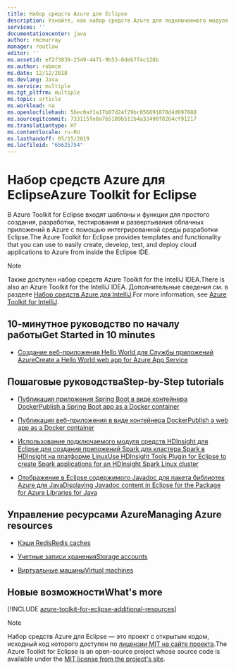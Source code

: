 ```yaml
---
title: Набор средств Azure для Eclipse
description: Узнайте, как набор средств Azure для подключаемого модуля Eclipse может помочь в создании и развертывании облачных приложений в Azure.
services: ''
documentationcenter: java
author: rmcmurray
manager: routlaw
editor: ''
ms.assetid: ef2f3839-2549-4471-9b53-0deb7f4c128b
ms.author: robmcm
ms.date: 12/12/2018
ms.devlang: Java
ms.service: multiple
ms.tgt_pltfrm: multiple
ms.topic: article
ms.workload: na
ms.openlocfilehash: 5bec0af1a17b87d24f29bc856691870d4d697888
ms.sourcegitcommit: 733115fe0a7b5109b511b4a32490f8264cf91217
ms.translationtype: HT
ms.contentlocale: ru-RU
ms.lasthandoff: 05/15/2019
ms.locfileid: "65625754"
---
```

# <a name="azure-toolkit-for-eclipse"></a><span data-ttu-id="65549-103">Набор средств Azure для Eclipse</span><span class="sxs-lookup"><span data-stu-id="65549-103">Azure Toolkit for Eclipse</span></span>

<span data-ttu-id="65549-104">В Azure Toolkit for Eclipse входят шаблоны и функции для простого создания, разработки, тестирования и развертывания облачных приложений в Azure с помощью интегрированной среды разработки Eclipse.</span><span class="sxs-lookup"><span data-stu-id="65549-104">The Azure Toolkit for Eclipse provides templates and functionality that you can use to easily create, develop, test, and deploy cloud applications to Azure from inside the Eclipse IDE.</span></span>

> [!NOTE]
> 
> <span data-ttu-id="65549-105">Также доступен набор средств Azure Toolkit for the IntelliJ IDEA.</span><span class="sxs-lookup"><span data-stu-id="65549-105">There is also an Azure Toolkit for the IntelliJ IDEA.</span></span> <span data-ttu-id="65549-106">Дополнительные сведения см. в разделе [Набор средств Azure для IntelliJ](../intellij/azure-toolkit-for-intellij.md).</span><span class="sxs-lookup"><span data-stu-id="65549-106">For more information, see [Azure Toolkit for IntelliJ](../intellij/azure-toolkit-for-intellij.md).</span></span>
> 

## <a name="get-started-in-10-minutes"></a><span data-ttu-id="65549-107">10-минутное руководство по началу работы</span><span class="sxs-lookup"><span data-stu-id="65549-107">Get Started in 10 minutes</span></span>

* [<span data-ttu-id="65549-108">Создание веб-приложения Hello World для Службы приложений Azure</span><span class="sxs-lookup"><span data-stu-id="65549-108">Create a Hello World web app for Azure App Service</span></span>](azure-toolkit-for-eclipse-create-hello-world-web-app.md)

## <a name="step-by-step-tutorials"></a><span data-ttu-id="65549-109">Пошаговые руководства</span><span class="sxs-lookup"><span data-stu-id="65549-109">Step-by-Step tutorials</span></span>

* [<span data-ttu-id="65549-110">Публикация приложения Spring Boot в виде контейнера Docker</span><span class="sxs-lookup"><span data-stu-id="65549-110">Publish a Spring Boot app as a Docker container</span></span>](azure-toolkit-for-eclipse-publish-spring-boot-docker-app.md)

* [<span data-ttu-id="65549-111">Публикация веб-приложения в виде контейнера Docker</span><span class="sxs-lookup"><span data-stu-id="65549-111">Publish a web app as a Docker container</span></span>](azure-toolkit-for-eclipse-publish-as-docker-container.md)

* [<span data-ttu-id="65549-112">Использование подключаемого модуля средств HDInsight для Eclipse для создания приложений Spark для кластера Spark в HDInsight на платформе Linux</span><span class="sxs-lookup"><span data-stu-id="65549-112">Use HDInsight Tools Plugin for Eclipse to create Spark applications for an HDInsight Spark Linux cluster</span></span>](/azure/hdinsight/hdinsight-apache-spark-eclipse-tool-plugin)

* [<span data-ttu-id="65549-113">Отображение в Eclipse содержимого Javadoc для пакета библиотек Azure для Java</span><span class="sxs-lookup"><span data-stu-id="65549-113">Displaying Javadoc content in Eclipse for the Package for Azure Libraries for Java</span></span>](azure-toolkit-for-eclipse-displaying-javadoc-content-for-azure-libraries.md)

## <a name="managing-azure-resources"></a><span data-ttu-id="65549-114">Управление ресурсами Azure</span><span class="sxs-lookup"><span data-stu-id="65549-114">Managing Azure resources</span></span>

* [<span data-ttu-id="65549-115">Кэши Redis</span><span class="sxs-lookup"><span data-stu-id="65549-115">Redis caches</span></span>](azure-toolkit-for-eclipse-managing-redis-caches-using-azure-explorer.md)

* [<span data-ttu-id="65549-116">Учетные записи хранения</span><span class="sxs-lookup"><span data-stu-id="65549-116">Storage accounts</span></span>](azure-toolkit-for-eclipse-managing-storage-accounts-using-azure-explorer.md)

* [<span data-ttu-id="65549-117">Виртуальные машины</span><span class="sxs-lookup"><span data-stu-id="65549-117">Virtual machines</span></span>](azure-toolkit-for-eclipse-managing-virtual-machines-using-azure-explorer.md)

## <a name="whats-more"></a><span data-ttu-id="65549-118">Новые возможности</span><span class="sxs-lookup"><span data-stu-id="65549-118">What's more</span></span>

[!INCLUDE [azure-toolkit-for-eclipse-additional-resources](../includes/azure-toolkit-for-eclipse-additional-resources.md)]

> [!NOTE]
> 
> <span data-ttu-id="65549-119">Набор средств Azure для Eclipse — это проект с открытым кодом, исходный код которого доступен по [лицензии MIT на сайте проекта](https://github.com/microsoft/azure-tools-for-java).</span><span class="sxs-lookup"><span data-stu-id="65549-119">The Azure Toolkit for Eclipse is an open-source project whose source code is available under the [MIT license from the project's site](https://github.com/microsoft/azure-tools-for-java).</span></span>
> 

<!-- [Deploying large deployments](azure-toolkit-for-eclipse-deploying-large-deployments.md) -->
<!-- [How to Maintain Session Data with Session Affinity]: http://go.microsoft.com/fwlink/?LinkID=699539 -->
<!-- [How to Use Co-located Caching]: http://go.microsoft.com/fwlink/?LinkID=699542 -->
<!-- [How to Use Dedicated Caching]: http://go.microsoft.com/fwlink/?LinkID=699543 -->
<!-- [How to Use JMS with AMQP 1.0 in Azure with Eclipse]: http://go.microsoft.com/fwlink/?LinkID=699544 -->
<!-- [How to Use SSL Offloading]: http://go.microsoft.com/fwlink/?LinkID=699545 -->
<!-- [SSL Offloading]: http://go.microsoft.com/fwlink/?LinkID=699549 -->
<!-- [Using the Azure Service Runtime Library in JSP]: http://go.microsoft.com/fwlink/?LinkID=699551 -->
<!-- [How to Authenticate Web Users with Azure Access Control Service Using Eclipse]: /azure/active-directory/active-directory-java-authenticate-users-access-control-eclipse.md -->
<!-- [Debug a Java Web App on Azure in Eclipse]: /azure/app-service-web/app-service-web-debug-java-web-app-in-eclipse.md -->
<!-- [Debugging Azure Applications in Eclipse]: azure-toolkit-for-eclipse-debugging-azure-applications.md -->

<!-- Legacy MSDN URL = https://msdn.microsoft.com/library/azure/hh694271.aspx -->
